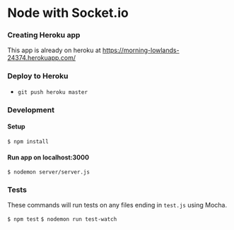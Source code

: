 # Node with Socket.io

### Creating Heroku app
This app is already on heroku at https://morning-lowlands-24374.herokuapp.com/

### Deploy to Heroku
- `git push heroku master`

### Development

#### Setup
`$ npm install`

#### Run app on localhost:3000
`$ nodemon server/server.js`

### Tests
These commands will run tests on any files ending in `test.js` using Mocha.

`$ npm test`
`$ nodemon run test-watch`
